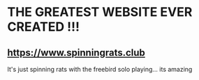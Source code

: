 # THE GREATEST WEBSITE EVER CREATED !!!


## https://www.spinningrats.club 

It's just spinning rats with the freebird solo playing... its amazing 
